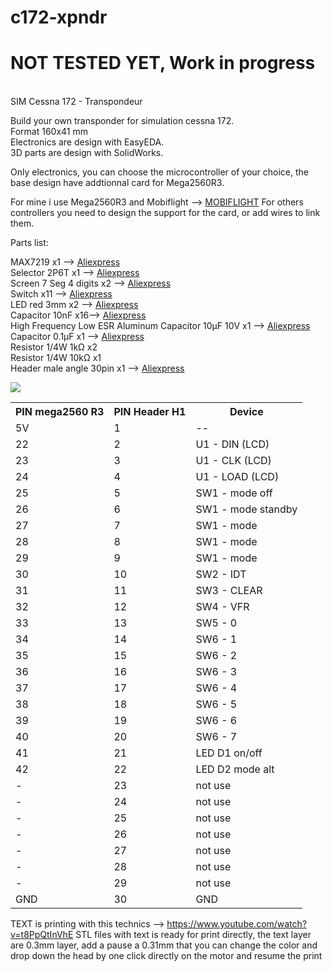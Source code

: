 # c172-xpndr
<H1>NOT TESTED YET, Work in progress</H1><BR />
SIM Cessna 172 - Transpondeur

Build your own transponder for simulation cessna 172.<BR />
Format 160x41 mm<BR />
Electronics are design with EasyEDA.<BR />
3D parts are design with SolidWorks.<BR />

Only electronics, you can choose the microcontroller of your choice, the base design have addtionnal card for Mega2560R3.

For mine i use Mega2560R3 and Mobiflight --> <a href='https://www.mobiflight.com/en/index.html'>MOBIFLIGHT</a>
For others controllers you need to design the support for the card, or add wires to link them.

Parts list:

MAX7219 x1 --> <a href='https://fr.aliexpress.com/item/4001027015865.html?spm=a2g0s.9042311.0.0.338d6c379S0zX2'>Aliexpress</a><BR />
Selector 2P6T x1 --> <a href='https://fr.aliexpress.com/item/32949497961.html?spm=a2g0s.9042311.0.0.338d6c379S0zX2'>Aliexpress</a><BR />
Screen 7 Seg 4 digits x2 --> <a href='https://fr.aliexpress.com/item/32673704841.html?spm=a2g0s.9042311.0.0.338d6c379S0zX2'>Aliexpress</a><BR />
Switch x11 --> <a href='https://fr.aliexpress.com/item/32467872702.html?spm=a2g0s.9042311.0.0.338d6c379S0zX2'>Aliexpress</a><BR />
LED red 3mm x2 --> <a href='https://fr.aliexpress.com/item/4000968613440.html?spm=a2g0o.productlist.0.0.7b686c77RyIwIB&algo_pvid=null&algo_expid=null&btsid=2100bdcf16100179468078167e6eca&ws_ab_test=searchweb0_0,searchweb201602_,searchweb201603_'>Aliexpress</a><BR />
Capacitor 10nF x16--> <a href='https://fr.aliexpress.com/item/32971478818.html?spm=a2g0o.productlist.0.0.48e15dd8AisfZd&algo_pvid=null&algo_expid=null&btsid=2100bdcf16100180514308589e6eca&ws_ab_test=searchweb0_0,searchweb201602_,searchweb201603_'>Aliexpress</a><BR />
High Frequency Low ESR Aluminum Capacitor 10µF 10V x1 --> <a href='https://www.aliexpress.com/item/33030332216.html?spm=a2g0o.productlist.0.0.12d330a9jR84Fg&algo_pvid=null&algo_expid=null&btsid=0b0a0ac216100182886983809e3a40&ws_ab_test=searchweb0_0,searchweb201602_,searchweb201603_'>Aliexpress</a><BR />
Capacitor 0.1µF x1 --> <a href='https://fr.aliexpress.com/item/32719073307.html?spm=a2g0o.productlist.0.0.5a29ffee2lW9PU&algo_pvid=null&algo_expid=null&btsid=0b0a0ac216100185559405052e3a40&ws_ab_test=searchweb0_0,searchweb201602_,searchweb201603_'>Aliexpress</a><BR />
Resistor 1/4W 1k&#x2126; x2<BR />
Resistor 1/4W 10k&#x2126; x1<BR />
Header male angle 30pin x1 --> <a href='https://fr.aliexpress.com/item/33043163402.html?spm=a2g0o.productlist.0.0.20038875rufBHE&algo_pvid=null&algo_expid=null&btsid=0b0a0ac216100186293925166e3a40&ws_ab_test=searchweb0_0,searchweb201602_,searchweb201603_'>Aliexpress</a><BR />

<img src='https://github.com/kkr0kk/c172-xpndr/blob/main/C172-XPNDR-3D.png' /><BR />
<table>
<tr>
	<th>PIN mega2560 R3</th><th>PIN Header H1</th><th>Device</th>
</tr>
<tr>
	<td>5V</td><td>1</td><td>--</td>
</tr><tr>
	<td>22</td><td>2</td><td>U1 - DIN (LCD)</td>
</tr><tr>
	<td>23</td><td>3</td><td>U1 - CLK (LCD)</td>
</tr><tr>
	<td>24</td><td>4</td><td>U1 - LOAD (LCD)</td>
</tr><tr>
	<td>25</td><td>5</td><td>SW1 - mode off</td>
</tr><tr>
	<td>26</td><td>6</td><td>SW1 - mode standby</td>
</tr><tr>
	<td>27</td><td>7</td><td>SW1 - mode</td>
</tr><tr>
	<td>28</td><td>8</td><td>SW1 - mode</td>
</tr><tr>
	<td>29</td><td>9</td><td>SW1 - mode</td>
</tr><tr>
	<td>30</td><td>10</td><td>SW2 - IDT</td>
</tr><tr>
	<td>31</td><td>11</td><td>SW3 - CLEAR</td>
</tr><tr>
	<td>32</td><td>12</td><td>SW4 - VFR</td>
</tr><tr>
	<td>33</td><td>13</td><td>SW5 - 0</td>
</tr><tr>
	<td>34</td><td>14</td><td>SW6 - 1</td>
</tr><tr>
	<td>35</td><td>15</td><td>SW6 - 2</td>
</tr><tr>
	<td>36</td><td>16</td><td>SW6 - 3</td>
</tr><tr>
	<td>37</td><td>17</td><td>SW6 - 4</td>
</tr><tr>
	<td>38</td><td>18</td><td>SW6 - 5</td>
</tr><tr>
	<td>39</td><td>19</td><td>SW6 - 6</td>
</tr><tr>
	<td>40</td><td>20</td><td>SW6 - 7</td>
</tr><tr>
	<td>41</td><td>21</td><td>LED D1 on/off</td>
</tr><tr>
	<td>42</td><td>22</td><td>LED D2 mode alt</td>
</tr><tr>
	<td>-</td><td>23</td><td>not use</td>
</tr><tr>
	<td>-</td><td>24</td><td>not use</td>
</tr><tr>
	<td>-</td><td>25</td><td>not use</td>
</tr><tr>
	<td>-</td><td>26</td><td>not use</td>
</tr><tr>
	<td>-</td><td>27</td><td>not use</td>
</tr><tr>
	<td>-</td><td>28</td><td>not use</td>
</tr><tr>
	<td>-</td><td>29</td><td>not use</td>
</tr><tr>
	<td>GND</td><td>30</td><td>GND</td>
</tr>
</table>

TEXT is printing with this technics --> https://www.youtube.com/watch?v=t8PpQtInVhE
STL files with text is ready for print directly, the text layer are 0.3mm layer, add a pause a 0.31mm that you can change the color and drop down the head by one click directly on the motor and resume the print
